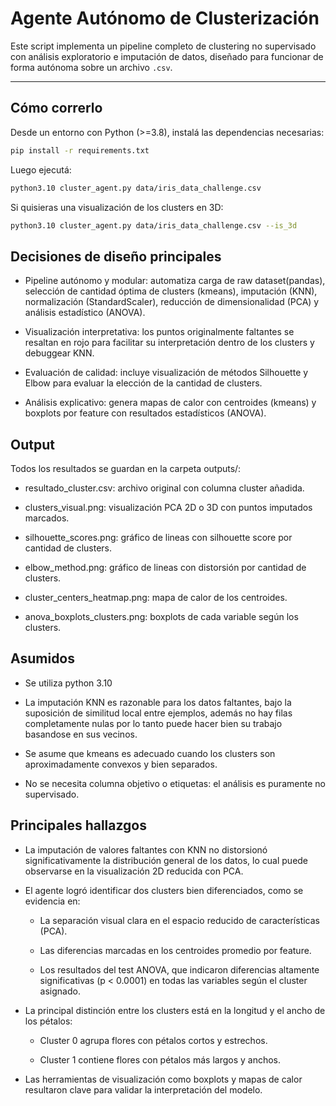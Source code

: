 # Agente Autónomo de Clusterización

Este script implementa un pipeline completo de clustering no supervisado con análisis exploratorio e imputación de datos, diseñado para funcionar de forma autónoma sobre un archivo `.csv`.

---

## Cómo correrlo

Desde un entorno con Python (>=3.8), instalá las dependencias necesarias:
```bash
pip install -r requirements.txt
```

Luego ejecutá:
```bash
python3.10 cluster_agent.py data/iris_data_challenge.csv
```

Si quisieras una visualización de los clusters en 3D:
```bash
python3.10 cluster_agent.py data/iris_data_challenge.csv --is_3d
```

## Decisiones de diseño principales
- Pipeline autónomo y modular: automatiza carga de raw dataset(pandas), selección de cantidad óptima de clusters (kmeans), imputación (KNN), normalización (StandardScaler), reducción de dimensionalidad (PCA) y análisis estadístico (ANOVA).

- Visualización interpretativa: los puntos originalmente faltantes se resaltan en rojo para facilitar su interpretación dentro de los clusters y debuggear KNN.

- Evaluación de calidad: incluye visualización de métodos Silhouette y Elbow para evaluar la elección de la cantidad de clusters.

- Análisis explicativo: genera mapas de calor con centroides (kmeans) y boxplots por feature con resultados estadísticos (ANOVA).

## Output
Todos los resultados se guardan en la carpeta outputs/:

* resultado_cluster.csv: archivo original con columna cluster añadida.

* clusters_visual.png: visualización PCA 2D o 3D con puntos imputados marcados.

* silhouette_scores.png: gráfico de lineas con silhouette score por cantidad de clusters.

* elbow_method.png: gráfico de lineas con distorsión por cantidad de clusters.

* cluster_centers_heatmap.png: mapa de calor de los centroides.

* anova_boxplots_clusters.png: boxplots de cada variable según los clusters.

## Asumidos

* Se utiliza python 3.10

* La imputación KNN es razonable para los datos faltantes, bajo la suposición de similitud local entre ejemplos, además no hay filas completamente nulas por lo tanto puede hacer bien su trabajo basandose en sus vecinos.

* Se asume que kmeans es adecuado cuando los clusters son aproximadamente convexos y bien separados.

* No se necesita columna objetivo o etiquetas: el análisis es puramente no supervisado.

## Principales hallazgos

* La imputación de valores faltantes con KNN no distorsionó significativamente la distribución general de los datos, lo cual puede observarse en la visualización 2D reducida con PCA.

* El agente logró identificar dos clusters bien diferenciados, como se evidencia en:

    * La separación visual clara en el espacio reducido de características (PCA).

    * Las diferencias marcadas en los centroides promedio por feature.

    * Los resultados del test ANOVA, que indicaron diferencias altamente significativas (p < 0.0001) en todas las variables según el cluster asignado.

* La principal distinción entre los clusters está en la longitud y el ancho de los pétalos:

    * Cluster 0 agrupa flores con pétalos cortos y estrechos.

    * Cluster 1 contiene flores con pétalos más largos y anchos.

* Las herramientas de visualización como boxplots y mapas de calor resultaron clave para validar la interpretación del modelo.